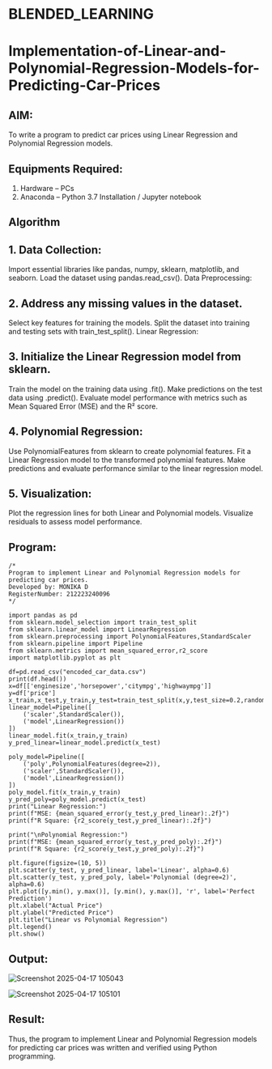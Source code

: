 # BLENDED_LEARNING
# Implementation-of-Linear-and-Polynomial-Regression-Models-for-Predicting-Car-Prices

## AIM:
To write a program to predict car prices using Linear Regression and Polynomial Regression models.

## Equipments Required:
1. Hardware – PCs
2. Anaconda – Python 3.7 Installation / Jupyter notebook

## Algorithm
## 1. Data Collection:
Import essential libraries like pandas, numpy, sklearn, matplotlib, and seaborn.
Load the dataset using pandas.read_csv().
Data Preprocessing:

## 2. Address any missing values in the dataset.
Select key features for training the models.
Split the dataset into training and testing sets with train_test_split().
Linear Regression:

## 3. Initialize the Linear Regression model from sklearn.
Train the model on the training data using .fit().
Make predictions on the test data using .predict().
Evaluate model performance with metrics such as Mean Squared Error (MSE) and the R² score.

## 4. Polynomial Regression:
Use PolynomialFeatures from sklearn to create polynomial features.
Fit a Linear Regression model to the transformed polynomial features.
Make predictions and evaluate performance similar to the linear regression model.

## 5. Visualization:
Plot the regression lines for both Linear and Polynomial models.
Visualize residuals to assess model performance.

## Program:
```
/*
Program to implement Linear and Polynomial Regression models for predicting car prices.
Developed by: MONIKA D
RegisterNumber: 212223240096
*/
```
~~~
import pandas as pd
from sklearn.model_selection import train_test_split
from sklearn.linear_model import LinearRegression
from sklearn.preprocessing import PolynomialFeatures,StandardScaler
from sklearn.pipeline import Pipeline
from sklearn.metrics import mean_squared_error,r2_score
import matplotlib.pyplot as plt

df=pd.read_csv("encoded_car_data.csv")
print(df.head())
x=df[['enginesize','horsepower','citympg','highwaympg']]
y=df['price']
x_train,x_test,y_train,y_test=train_test_split(x,y,test_size=0.2,random_state=42)
linear_model=Pipeline([
    ('scaler',StandardScaler()),
    ('model',LinearRegression())
])
linear_model.fit(x_train,y_train)
y_pred_linear=linear_model.predict(x_test)

poly_model=Pipeline([
    ('poly',PolynomialFeatures(degree=2)),
    ('scaler',StandardScaler()),
    ('model',LinearRegression())
])
poly_model.fit(x_train,y_train)
y_pred_poly=poly_model.predict(x_test)
print("Linear Regression:")
print(f"MSE: {mean_squared_error(y_test,y_pred_linear):.2f}")
print(f"R Square: {r2_score(y_test,y_pred_linear):.2f}")

print("\nPolynomial Regression:")
print(f"MSE: {mean_squared_error(y_test,y_pred_poly):.2f}")
print(f"R Square: {r2_score(y_test,y_pred_poly):.2f}")

plt.figure(figsize=(10, 5))
plt.scatter(y_test, y_pred_linear, label='Linear', alpha=0.6)
plt.scatter(y_test, y_pred_poly, label='Polynomial (degree=2)', alpha=0.6)
plt.plot([y.min(), y.max()], [y.min(), y.max()], 'r', label='Perfect Prediction')
plt.xlabel("Actual Price")
plt.ylabel("Predicted Price")
plt.title("Linear vs Polynomial Regression")
plt.legend()
plt.show()
~~~
## Output:
![Screenshot 2025-04-17 105043](https://github.com/user-attachments/assets/092ed0a2-04a1-4ab6-9970-7d73713bae36)

![Screenshot 2025-04-17 105101](https://github.com/user-attachments/assets/c3d38c00-cb65-46e6-8b51-dbc05c68702f)

## Result:
Thus, the program to implement Linear and Polynomial Regression models for predicting car prices was written and verified using Python programming.

